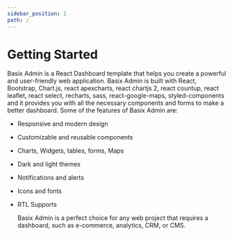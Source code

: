 ```yaml
---
sidebar_position: 1
path: /
---
```


# Getting Started

Basix Admin is a React Dashboard template that helps you create a powerful and user-friendly web application. Basix Admin is built with React, Bootstrap, Chart.js, react apexcharts, react chartjs 2, react countup, react leaflet, react select, recharts, sass, react-google-maps, styled-components and it provides you with all the necessary components and forms to make a better dashboard. Some of the features of Basix Admin are:

-   Responsive and modern design
-   Customizable and reusable components
-   Charts, Widgets, tables, forms, Maps
-   Dark and light themes
-   Notifications and alerts
-   Icons and fonts
-   RTL Supports

    Basix Admin is a perfect choice for any web project that requires a dashboard, such as e-commerce, analytics, CRM, or CMS.
